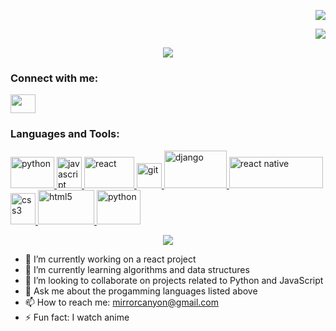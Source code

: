 

<p align="end">
  <img src="https://user-images.githubusercontent.com/76729273/184506161-4d21ecc8-bf11-461a-bc4b-a40e793c99a9.gif" />
</p>



<p align="end">
  <img  src="https://github-readme-stats.vercel.app/api/top-langs/?username=raysonance&langs_count=8&layout=compact">
</p>

<p align="center">
  <img  src="https://github-profile-trophy.vercel.app/?username=raysonance&margin-w=10&theme=algolia&title=Joined2020,Commits,Followers,Repository">
</p>

<h3 align="left">Connect with me:</h3>
<p align="left">
<a href="https://www.twitter.com/thundersing" target="blank"><img align="center" src="https://cdn.jsdelivr.net/npm/simple-icons@3.0.1/icons/twitter.svg" alt="" height="30" width="40" /></a>
<!-- <a href="https://www.linkedin.com/in/favour-gilead" target="blank"><img align="center" src="https://cdn.jsdelivr.net/npm/simple-icons@3.0.1/icons/linkedin.svg" alt="" height="30" width="40" /></a> -->

<h3 align="left">Languages and Tools:</h3>
<p align="left">
  <a href="https://www.python.org/" target="_blank"> <img src="https://user-images.githubusercontent.com/76729273/184506602-89273e32-5876-4ce5-9942-c02129472d1a.png" alt="python" width="70" height="50"/> </a> 
  <a href="https://www.javascript.dev/" target="_blank"> <img src="https://user-images.githubusercontent.com/76729273/184507056-433a0c1b-8159-4df3-94e6-1f83b75d6034.jpg" alt="javascript" width="40" height="50"/> </a>
  <a href="https://www.reactjs.org/" target="_blank"> <img src="https://user-images.githubusercontent.com/76729273/184506760-68fa5a40-15df-43b9-89c2-da815dbd96c0.jpg" alt="react" width="80" height="50"/> </a> 
  <a href="https://git-scm.com/" target="_blank"> <img src="https://www.vectorlogo.zone/logos/git-scm/git-scm-icon.svg" alt="git" width="40" height="40"/> </a>
  <a href="https://www.django.org/" target="_blank"> <img src="https://user-images.githubusercontent.com/76729273/184507206-929fb3df-c7db-4bb5-8f45-acb3299797eb.png" alt="django" width="100" height="60"/> </a> 
    <a href="https://reactnative.dev" target="_blank"> <img src="https://user-images.githubusercontent.com/76729273/184506901-6eccf5c9-8318-4593-aea3-c43bf2d21c41.png" alt="react native" width="150" height="50"/> </a>
      <a href="https://www.w3schools.com/css/" target="_blank"> <img src="https://user-images.githubusercontent.com/76729273/184507431-bb663cd3-0343-428d-b49d-694cec038142.png" alt="css3" width="40" height="50"/> </a>
  <a href="https://www.w3.org/html/" target="_blank"> <img src="https://user-images.githubusercontent.com/76729273/184507304-b12a78bf-cba0-421c-96ae-62b5d001064c.png" alt="html5" width="90" height="55"/> </a> 
  <a href="https://www.bootstrap.org" target="_blank"> <img src="https://user-images.githubusercontent.com/76729273/184507476-9af3ea66-9a88-4bce-a1e5-1d9dbdc8bb49.png" alt="python" width="70" height="55"/> </a> </p>
  
  <p align="center">
    <img  src="http://github-readme-streak-stats.herokuapp.com?user=raysonance&theme=shades-of-purple">
</p>


- 🔭 I’m currently working on a react project
- 🌱 I’m currently learning algorithms and data structures
- 👯 I’m looking to collaborate on projects related to Python and JavaScript 
- 💬 Ask me about the progamming languages listed above
- 📫 How to reach me: mirrorcanyon@gmail.com 
- ⚡ Fun fact: I watch anime

